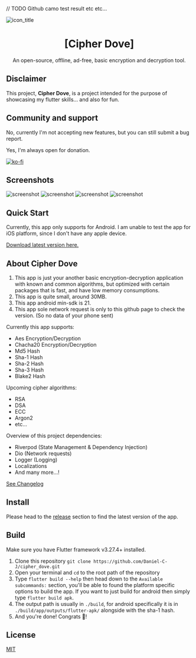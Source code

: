 // TODO Github camo test result etc etc...

<img src="./media/icon_hd.png" align="center" alt="icon_title"></img>
<h1 align="center"> [Cipher Dove] </h1>
<p align="center">An open-source, offline, ad-free, basic encryption and decryption tool. </p>


## Disclaimer
This project, **Cipher Dove**, is a project intended for the purpose of showcasing my flutter skills... and also for fun.


## Community and support
No, currently I'm not accepting new features, but you can still submit a bug report.

Yes, I'm always open for donation. 

[![ko-fi](https://ko-fi.com/img/githubbutton_sm.svg)](https://ko-fi.com/P5P4L666F)


## Screenshots
<img src="./media/screenshot (1).png" alt="screenshot"></img>
<img src="./media/screenshot (2).png" alt="screenshot"></img>
<img src="./media/screenshot (3).png" alt="screenshot"></img>
<img src="./media/screenshot (4).png" alt="screenshot"></img>



## Quick Start
Currently, this app only supports for Android. I am unable to test the app for iOS platform, since I don't have any apple device.

[Download latest version here.](https://github.com/Daniel-C-J/cipher_dove/releases)


## About Cipher Dove
1) This app is just your another basic encryption-decryption application with known and common algorithms, but optimized with certain packages that is fast, and have low memory consumptions. 
2) This app is quite small, around 30MB.
3) This app android min-sdk is 21. 
4) This app sole network request is only to this github page to check the version. (So no data of your phone sent)

Currently this app supports:
- Aes Encryption/Decryption
- Chacha20 Encryption/Decryption
- Md5 Hash
- Sha-1 Hash
- Sha-2 Hash
- Sha-3 Hash
- Blake2 Hash
  
Upcoming cipher algorithms:
- RSA
- DSA
- ECC
- Argon2
- etc...

Overview of this project dependencies:
- Riverpod (State Management & Dependency Injection)
- Dio (Network requests)
- Logger (Logging)
- Localizations
- And many more...!

[See Changelog](./CHANGELOG.md)


## Install
Please head to the [release](https://github.com/Daniel-C-J/cipher_dove/releases) section to find the latest version of the app.


## Build
Make sure you have Flutter framework v3.27.4+ installed.

1. Clone this repository `git clone https://github.com/Daniel-C-J/cipher_dove.git`
2. Open your terminal and `cd` to the root path of the repository
3. Type `flutter build --help` then head down to the `Available subcommands:` section, you'll be able to found the platform specific options to build the app. If you want to just build for android then simply type `flutter build apk`.
4. The output path is usually in `./build`, for android specifically it is in `./build/app/outputs/flutter-apk/` alongside with the sha-1 hash.
5. And you're done! Congrats 🎉!
   

## License
[MIT](./LICENSE)
